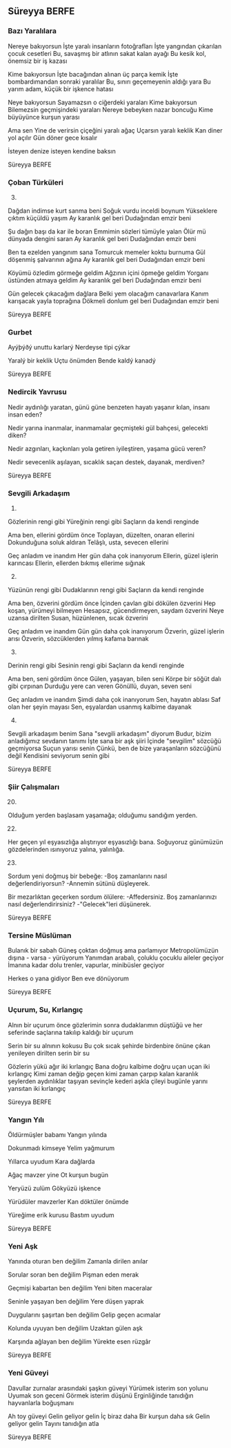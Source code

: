 ## Süreyya BERFE

### Bazı Yaralılara

Nereye bakıyorsun
İşte yaralı insanların fotoğrafları
İşte yangından çıkarılan çocuk cesetleri
Bu, savaşmış bir atlının sakat kalan ayağı
Bu kesik kol, önemsiz bir iş kazası

Kime bakıyorsun
İşte bacağından alınan üç parça kemik
İşte bombardımandan sonraki yaralılar
Bu, sınırı geçemeyenin aldığı yara
Bu yarım adam, küçük bir işkence hatası

Neye bakıyorsun
Sayamazsın o ciğerdeki yaraları
Kime bakıyorsun
Bilemezsin geçmişindeki yaraları
Nereye bebeyken nazar boncuğu
Kime büyüyünce kurşun yarası

Ama sen
Yine de verirsin çiçeğini yaralı ağaç
Uçarsın yaralı keklik
Kan diner yol açılır
Gün döner gece kısalır

İsteyen denize isteyen kendine baksın

Süreyya BERFE

### Çoban Türküleri

3.
Dağdan indimse kurt sanma beni
Soğuk vurdu inceldi boynum
Yükseklere çıktım küçüldü yaşım
		Ay karanlık gel beri
		Dudağından emzir beni

Şu dağın başı da kar ile boran
Emmimin sözleri tümüyle yalan
Ölür mü dünyada dengini saran
		Ay karanlık gel beri
		Dudağından emzir beni

Ben ta ezelden yangınım sana
Tomurcuk memeler koktu burnuma
Gül döşenmiş şalvarının ağına
		Ay karanlık gel beri
		Dudağından emzir beni

Köyümü özledim görmeğe geldim
Ağzının içini öpmeğe geldim
Yorganı üstünden atmaya geldim
		Ay karanlık gel beri
		Dudağından emzir beni

Gün gelecek çıkacağım dağlara
Belki yem olacağım canavarlara
Kanım karışacak yayla toprağına
		Dökmeli donlum gel beri
                                Dudağından emzir beni

Süreyya BERFE

### Gurbet

Ayýþýðý unuttu karlarý
Nerdeyse tipi çýkar

Yaralý bir keklik
Uçtu önümden
Bende kaldý kanadý

Süreyya BERFE

### Nedircik Yavrusu

Nedir aydınlığı yaratan, günü güne benzeten
hayatı yaşanır kılan, insanı insan eden?

Nedir yarına inanmalar, inanmamalar
geçmişteki gül bahçesi, gelecekti diken?

Nedir azgınları, kaçkınları yola getiren
iyileştiren, yaşama gücü veren?

Nedir sevecenlik aşılayan, sıcaklık saçan
destek, dayanak, merdiven?

Süreyya BERFE

### Sevgili Arkadaşım

1.
Gözlerinin rengi gibi
Yüreğinin rengi gibi
Saçların da kendi renginde

Ama ben, ellerini gördüm önce
Toplayan, düzelten, onaran ellerini
Dokunduğuna soluk aldıran
Telâşlı, usta, sevecen ellerini

Geç anladım ve inandım
Her gün daha çok inanıyorum
Ellerin, güzel işlerin karıncası
Ellerin, ellerden bıkmış ellerime sığınak

2.
Yüzünün rengi gibi
Dudaklarının rengi gibi
Saçların da kendi renginde

Ama ben, özverini gördüm önce
İçinden çavlan gibi dökülen özverini
Hep koşan, yürümeyi bilmeyen
Hesapsız, gücendirmeyen, saydam özverini
Neye uzansa dirilten
Susan, hüzünlenen, sıcak özverini

Geç anladım ve inandım
Gün gün daha çok inanıyorum
Özverin, güzel işlerin arısı
Özverin, sözcüklerden yılmış kafama barınak

3.
Derinin rengi gibi
Sesinin rengi gibi
Saçların da kendi renginde

Ama ben, seni gördüm önce
Gülen, yaşayan, bilen seni
Körpe bir söğüt dalı gibi çırpınan
Durduğu yere can veren
Gönüllü, duyan, seven seni

Geç anladım ve inandım
Şimdi daha çok inanıyorum
Sen, hayatın ablası
Saf olan her şeyin mayası
Sen, eşyalardan usanmış kalbime dayanak

4.
Sevgili arkadaşım benim
Sana "sevgili arkadaşım" diyorum
Budur, bizim anladığımız sevdanın tanımı
İşte sana bir aşk şiiri
İçinde "sevgilim" sözcüğü geçmiyorsa
Suçun yarısı senin
Çünkü, ben de bize yaraşanların sözcüğünü değil
Kendisini seviyorum senin gibi

Süreyya BERFE

### Şiir Çalışmaları

20.
Olduğum yerden başlasam yaşamağa;
olduğumu sandığım yerden.


22. 
Her geçen yıl eşyasızlığa alıştırıyor
eşyasızlığı bana.
Soğuyoruz günümüzün gözdelerinden
ısınıyoruz yalına, yalınlığa.


23.
Sordum yeni doğmuş bir bebeğe:
-Boş zamanlarını nasıl değerlendiriyorsun?
-Annemin sütünü düşleyerek.

Bir mezarlıktan geçerken sordum ölülere:
-Affedersiniz. Boş zamanlarınızı nasıl
değerlendirirsiniz?
-"Gelecek"leri düşünerek.

Süreyya BERFE

### Tersine Müslüman

Bulanık bir sabah
Güneş çoktan doğmuş ama parlamıyor
Metropolümüzün dışına - varsa - yürüyorum
Yanımdan arabalı, çoluklu çocuklu aileler geçiyor
İmanına kadar dolu trenler, vapurlar, minibüsler geçiyor

Herkes o yana gidiyor
Ben eve dönüyorum

Süreyya BERFE

### Uçurum, Su, Kırlangıç

Alnın bir uçurum
önce gözlerimin
sonra dudaklarımın düştüğü
ve her seferinde
saçlarına takılıp kaldığı bir uçurum

Serin bir su alnının kokusu
Bu çok sıcak şehirde
birdenbire önüne çıkan
yenileyen dirilten
serin bir su

Gözlerin
yükü ağır iki kırlangıç
Bana doğru kalbime doğru
uçan uçan iki kırlangıç
Kimi zaman değip geçen
kimi zaman çarpıp kalan
karanlık şeylerden aydınlıklar taşıyan
sevinçle kederi
aşkla çileyi
bugünle yarını yansıtan
iki kırlangıç

Süreyya BERFE

### Yangın Yılı

Öldürmüşler babamı
Yangın yılında

Dokunmadı kimseye
Yelim yağmurum

Yıllarca uyudum
Kara dağlarda

Ağaç mavzer yine
Ot kurşun bugün

Yeryüzü zulüm
Gökyüzü işkence

Yürüdüler mavzerler
Kan döktüler önümde

Yüreğime erik kurusu
Bastım uyudum

Süreyya BERFE

### Yeni Aşk

Yanında oturan ben değilim
Zamanla dirilen anılar

Sorular soran ben değilim
Pişman eden merak

Geçmişi kabartan ben değilim
Yeni biten maceralar

Seninle yaşayan ben değilim
Yere düşen yaprak

Duygularını şaşırtan ben değilim
Gelip geçen acımalar

Kolunda uyuyan ben değilim
Uzaktan gülen aşk

Karşında ağlayan ben değilim
Yürekte esen rüzgâr

Süreyya BERFE

### Yeni Güveyi

Davullar zurnalar arasındaki şaşkın güveyi
Yürümek isterim son yolunu
Uyumak son geceni
Görmek isterim düşünü
Erginliğinde tanıdığın hayvanlarla boğuşmanı

Ah toy güveyi
Gelin geliyor gelin
İç biraz daha
Bir kurşun daha sık
Gelin geliyor gelin
Tayını tanıdığın atla

Süreyya BERFE